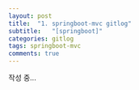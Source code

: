 ```yaml
---
layout: post
title:  "1. springboot-mvc gitlog"
subtitle:   "[springboot]"
categories: gitlog
tags: springboot-mvc
comments: true
---
```


작성 중...
